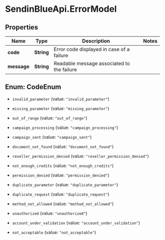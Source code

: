 # SendinBlueApi.ErrorModel

## Properties
Name | Type | Description | Notes
------------ | ------------- | ------------- | -------------
**code** | **String** | Error code displayed in case of a failure | 
**message** | **String** | Readable message associated to the failure | 


<a name="CodeEnum"></a>
## Enum: CodeEnum


* `invalid_parameter` (value: `"invalid_parameter"`)

* `missing_parameter` (value: `"missing_parameter"`)

* `out_of_range` (value: `"out_of_range"`)

* `campaign_processing` (value: `"campaign_processing"`)

* `campaign_sent` (value: `"campaign_sent"`)

* `document_not_found` (value: `"document_not_found"`)

* `reseller_permission_denied` (value: `"reseller_permission_denied"`)

* `not_enough_credits` (value: `"not_enough_credits"`)

* `permission_denied` (value: `"permission_denied"`)

* `duplicate_parameter` (value: `"duplicate_parameter"`)

* `duplicate_request` (value: `"duplicate_request"`)

* `method_not_allowed` (value: `"method_not_allowed"`)

* `unauthorized` (value: `"unauthorized"`)

* `account_under_validation` (value: `"account_under_validation"`)

* `not_acceptable` (value: `"not_acceptable"`)




